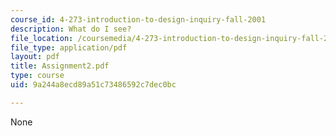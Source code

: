 ```yaml
---
course_id: 4-273-introduction-to-design-inquiry-fall-2001
description: What do I see?
file_location: /coursemedia/4-273-introduction-to-design-inquiry-fall-2001/9a244a8ecd89a51c73486592c7dec0bc_Assignment2.pdf
file_type: application/pdf
layout: pdf
title: Assignment2.pdf
type: course
uid: 9a244a8ecd89a51c73486592c7dec0bc

---
```

None